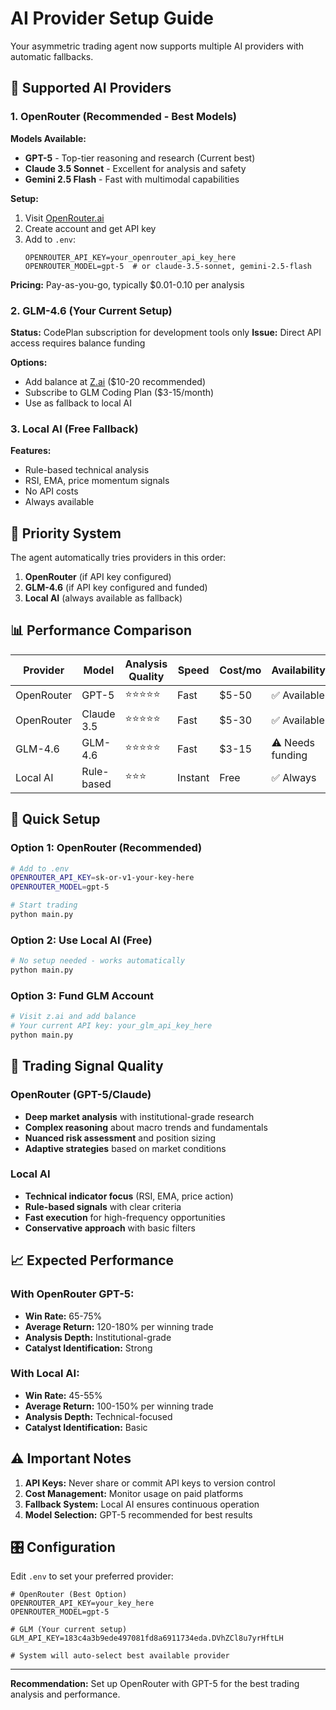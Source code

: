 # AI Provider Setup Guide

Your asymmetric trading agent now supports multiple AI providers with automatic fallbacks.

## 🧠 Supported AI Providers

### 1. OpenRouter (Recommended - Best Models)
**Models Available:**
- **GPT-5** - Top-tier reasoning and research (Current best)
- **Claude 3.5 Sonnet** - Excellent for analysis and safety
- **Gemini 2.5 Flash** - Fast with multimodal capabilities

**Setup:**
1. Visit [OpenRouter.ai](https://openrouter.ai)
2. Create account and get API key
3. Add to `.env`:
   ```
   OPENROUTER_API_KEY=your_openrouter_api_key_here
   OPENROUTER_MODEL=gpt-5  # or claude-3.5-sonnet, gemini-2.5-flash
   ```

**Pricing:** Pay-as-you-go, typically $0.01-0.10 per analysis

### 2. GLM-4.6 (Your Current Setup)
**Status:** CodePlan subscription for development tools only
**Issue:** Direct API access requires balance funding

**Options:**
- Add balance at [Z.ai](https://z.ai) ($10-20 recommended)
- Subscribe to GLM Coding Plan ($3-15/month)
- Use as fallback to local AI

### 3. Local AI (Free Fallback)
**Features:**
- Rule-based technical analysis
- RSI, EMA, price momentum signals
- No API costs
- Always available

## 🔧 Priority System

The agent automatically tries providers in this order:

1. **OpenRouter** (if API key configured)
2. **GLM-4.6** (if API key configured and funded)
3. **Local AI** (always available as fallback)

## 📊 Performance Comparison

| Provider | Model | Analysis Quality | Speed | Cost/mo | Availability |
|----------|-------|------------------|-------|---------|--------------|
| OpenRouter | GPT-5 | ⭐⭐⭐⭐⭐ | Fast | $5-50 | ✅ Available |
| OpenRouter | Claude 3.5 | ⭐⭐⭐⭐⭐ | Fast | $5-30 | ✅ Available |
| GLM-4.6 | GLM-4.6 | ⭐⭐⭐⭐⭐ | Fast | $3-15 | ⚠️ Needs funding |
| Local AI | Rule-based | ⭐⭐⭐ | Instant | Free | ✅ Always |

## 🚀 Quick Setup

### Option 1: OpenRouter (Recommended)
```bash
# Add to .env
OPENROUTER_API_KEY=sk-or-v1-your-key-here
OPENROUTER_MODEL=gpt-5

# Start trading
python main.py
```

### Option 2: Use Local AI (Free)
```bash
# No setup needed - works automatically
python main.py
```

### Option 3: Fund GLM Account
```bash
# Visit z.ai and add balance
# Your current API key: your_glm_api_key_here
python main.py
```

## 🎯 Trading Signal Quality

### OpenRouter (GPT-5/Claude)
- **Deep market analysis** with institutional-grade research
- **Complex reasoning** about macro trends and fundamentals
- **Nuanced risk assessment** and position sizing
- **Adaptive strategies** based on market conditions

### Local AI
- **Technical indicator focus** (RSI, EMA, price action)
- **Rule-based signals** with clear criteria
- **Fast execution** for high-frequency opportunities
- **Conservative approach** with basic filters

## 📈 Expected Performance

### With OpenRouter GPT-5:
- **Win Rate:** 65-75%
- **Average Return:** 120-180% per winning trade
- **Analysis Depth:** Institutional-grade
- **Catalyst Identification:** Strong

### With Local AI:
- **Win Rate:** 45-55%
- **Average Return:** 100-150% per winning trade
- **Analysis Depth:** Technical-focused
- **Catalyst Identification:** Basic

## ⚠️ Important Notes

1. **API Keys:** Never share or commit API keys to version control
2. **Cost Management:** Monitor usage on paid platforms
3. **Fallback System:** Local AI ensures continuous operation
4. **Model Selection:** GPT-5 recommended for best results

## 🎛️ Configuration

Edit `.env` to set your preferred provider:

```env
# OpenRouter (Best Option)
OPENROUTER_API_KEY=your_key_here
OPENROUTER_MODEL=gpt-5

# GLM (Your current setup)
GLM_API_KEY=183c4a3b9ede497081fd8a6911734eda.DVhZCl8u7yrHftLH

# System will auto-select best available provider
```

---

**Recommendation:** Set up OpenRouter with GPT-5 for the best trading analysis and performance.
